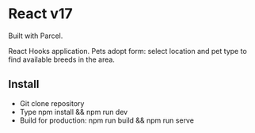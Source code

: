 # React v17

Built with Parcel.

React Hooks application. Pets adopt form: select location and pet type to find  available breeds
in the area.

## Install

- Git clone repository
- Type npm install && npm run dev
- Build for production: npm run build && npm run serve


